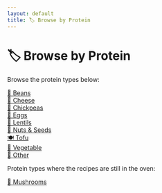 ```yaml
---
layout: default
title: 🏷️ Browse by Protein
---
```


# 🏷️ Browse by Protein

Browse the protein types below:

[🫘 Beans](../protein/beans.md)  
[🧀 Cheese](../protein/cheese.md)  
[🌾 Chickpeas](../protein/chickpeas.md)  
[🥚 Eggs](../protein/eggs.md)  
[🥣 Lentils](../protein/lentils.md)  
[🌰 Nuts & Seeds](../protein/nuts_seeds.md)  
[🍽️ Tofu](../protein/tofu.md)  
[🍆 Vegetable](../protein/vegetable.md)  
[🍴 Other](../protein/other.md)  

Protein types where the recipes are still in the oven:

[🍄 Mushrooms](../protein/mushrooms.md)  